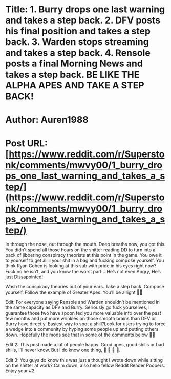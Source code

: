 # Title: 1. Burry drops one last warning and takes a step back. 2. DFV posts his final position and takes a step back. 3. Warden stops streaming and takes a step back. 4. Rensole posts a final Morning News and takes a step back. BE LIKE THE ALPHA APES AND TAKE A STEP BACK!
# Author: Auren1988
# Post URL: [https://www.reddit.com/r/Superstonk/comments/mwvy00/1_burry_drops_one_last_warning_and_takes_a_step/](https://www.reddit.com/r/Superstonk/comments/mwvy00/1_burry_drops_one_last_warning_and_takes_a_step/)


In through the nose, out through the mouth. Deep breaths now, you got this. You didn’t spend all those hours on the shitter reading DD to turn into a pack of jibbering conspiracy theorists at this point in the game. You owe it to yourself to get alllll your shit in a bag and fucking compose yourself. You think Ryan Cohen is looking at this sub with pride in his eyes right now? Fuck no he isn’t, and you know the worst part....He’s not even Angry, He’s just Dissapointed!

Wash the conspiracy theories out of your ears. Take a step back. Compose yourself. 
Follow the example of Greater Apes. 
You’ll be alright 👊🏼

Edit: For everyone saying Rensole and Warden shouldn’t be mentioned in the same capacity as DFV and Burry. Seriously go fuck yourselves, I guarantee those two have spoon fed you more valuable info over the past few months and put more wrinkles on those smooth brains than DFV or Burry have directly. Easiest way to spot a shill?Look for users trying to force a wedge into a community by hyping some people up and putting others down. Hopefully the mods see that in some of the comments below 👍🏼

Edit 2: This post made a lot of people happy. Good apes, good shills or bad shills, I’ll never know. But I do know one thing, 💎 🙌 🚀 🌝.

Edit 3: You guys do know this was just a thought I wrote down while sitting on the shitter at work? Calm down, also hello fellow Reddit Reader Poopers. Enjoy your #2